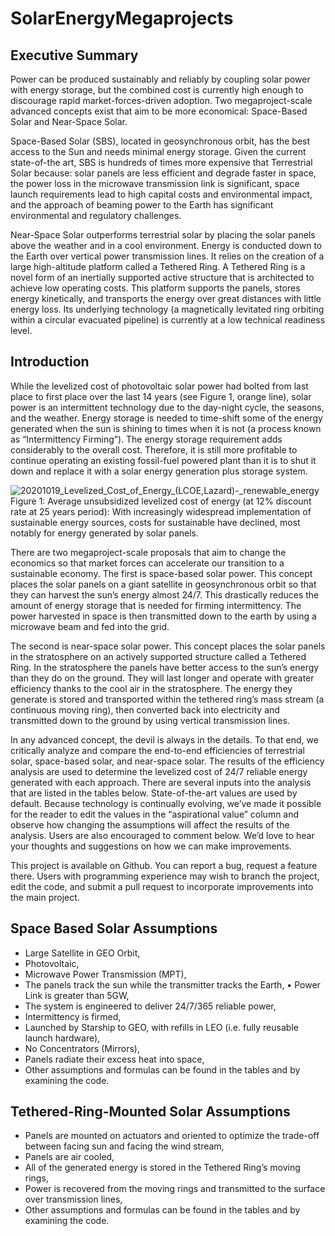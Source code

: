 # SolarEnergyMegaprojects

## Executive Summary
Power can be produced sustainably and reliably by coupling solar power with energy storage, but the combined cost is currently high enough to discourage rapid market-forces-driven adoption. Two megaproject-scale advanced concepts exist that aim to be more economical: Space-Based Solar and Near-Space Solar.

Space-Based Solar (SBS), located in geosynchronous orbit, has the best access to the Sun and needs minimal energy storage. Given the current state-of-the art, SBS is hundreds of times more expensive that Terrestrial Solar because: solar panels are less efficient and degrade faster in space, the power loss in the microwave transmission link is significant, space launch requirements lead to high capital costs and environmental impact, and the approach of beaming power to the Earth has significant environmental and regulatory challenges.

Near-Space Solar outperforms terrestrial solar by placing the solar panels above the weather and in a cool environment. Energy is conducted down to the Earth over vertical power transmission lines. It relies on the creation of a large high-altitude platform called a Tethered Ring. A Tethered Ring is a novel form of an inertially supported active structure that is architected to achieve low operating costs. This platform supports the panels, stores energy kinetically, and transports the energy over great distances with little energy loss. Its underlying technology (a magnetically levitated ring orbiting within a circular evacuated pipeline) is currently at a low technical readiness level.

## Introduction
While the levelized cost of photovoltaic solar power had bolted from last place to first place over the last 14 years (see Figure 1, orange line), solar power is an intermittent technology due to the day-night cycle, the seasons, and the weather. Energy storage is needed to time-shift some of the energy generated when the sun is shining to times when it is not (a process known as “Intermittency Firming”). The energy storage requirement adds considerably to the overall cost. Therefore, it is still more profitable to continue operating an existing fossil-fuel powered plant than it is to shut it down and replace it with a solar energy generation plus storage system.

![20201019_Levelized_Cost_of_Energy_(LCOE,_Lazard)_-_renewable_energy](https://github.com/philipswan/SolarEnergyMegaprojects/assets/29994403/5f722676-6c1f-4ce9-b165-d3aaaf992659)
Figure 1: Average unsubsidized levelized cost of energy (at 12% discount rate at 25 years period): With increasingly widespread implementation of sustainable energy sources, costs for sustainable have declined, most notably for energy generated by solar panels.

There are two megaproject-scale proposals that aim to change the economics so that market forces can accelerate our transition to a sustainable economy.
The first is space-based solar power. This concept places the solar panels on a giant satellite in geosynchronous orbit so that they can harvest the sun’s energy almost 24/7. This drastically reduces the amount of energy storage that is needed for firming intermittency. The power harvested in space is then transmitted down to the earth by using a microwave beam and fed into the grid.

The second is near-space solar power. This concept places the solar panels in the stratosphere on an actively supported structure called a Tethered Ring. In the stratosphere the panels have better access to the sun’s energy than they do on the ground. They will last longer and operate with greater efficiency thanks to the cool air in the stratosphere. The energy they generate is stored and transported within the tethered ring’s mass stream (a continuous moving ring), then converted back into electricity and transmitted down to the ground by using vertical transmission lines.

In any advanced concept, the devil is always in the details. To that end, we critically analyze and compare the end-to-end efficiencies of terrestrial solar, space-based solar, and near-space solar. The results of the efficiency analysis are used to determine the levelized cost of 24/7 reliable energy generated with each approach.
There are several inputs into the analysis that are listed in the tables below. State-of-the-art values are used by default. Because technology is continually evolving, we’ve made it possible for the reader to edit the values in the “aspirational value” column and observe how changing the assumptions will affect the results of the analysis.
Users are also encouraged to comment below. We’d love to hear your thoughts and suggestions on how we can make improvements.

This project is available on Github. You can report a bug, request a feature there. Users with programming experience may wish to branch the project, edit the code, and submit a pull request to incorporate improvements into the main project.

## Space Based Solar Assumptions
*	Large Satellite in GEO Orbit,
*	Photovoltaic,
*	Microwave Power Transmission (MPT),
*	The panels track the sun while the transmitter tracks the Earth,
•	Power Link is greater than 5GW,
*	The system is engineered to deliver 24/7/365 reliable power,
*	Intermittency is firmed,
*	Launched by Starship to GEO, with refills in LEO (i.e. fully reusable launch hardware),
*	No Concentrators (Mirrors),
*	Panels radiate their excess heat into space,
*	Other assumptions and formulas can be found in the tables and by examining the code.

## Tethered-Ring-Mounted Solar Assumptions
*	Panels are mounted on actuators and oriented to optimize the trade-off between facing sun and facing the wind stream,
*	Panels are air cooled,
*	All of the generated energy is stored in the Tethered Ring’s moving rings,
*	Power is recovered from the moving rings and transmitted to the surface over transmission lines,
*	Other assumptions and formulas can be found in the tables and by examining the code.
